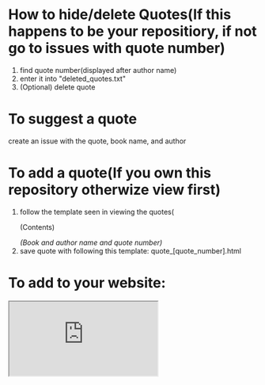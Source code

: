 # How to hide/delete Quotes(If this happens to be your repositiory, if not go to issues with quote number)
1. find quote number(displayed after author name)
2. enter it into "deleted_quotes.txt"
3. (Optional) delete quote
# To suggest a quote
create an issue with the quote, book name, and author
# To add a quote(If you own this repository otherwize view first)
1. follow the template seen in viewing the quotes(<p>(Contents)</p><i>(Book and author name and quote number)</i>
2. save quote with following this template: quote_[quote_number].html
# To add to your website:
<iframe src="https://randomfunnyquotes.github.io/" sandbox="allow-scripts"></iframe>
